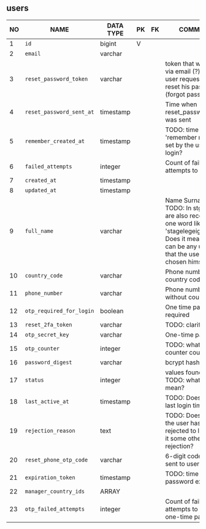 
users
----------------------------


NO | NAME | DATA TYPE | PK | FK | COMMENTS
---|------|-----------|----|----|-------------------
1|`id` | bigint | V |  | 
2|`email` | varchar |  |  | 
3|`reset_password_token` | varchar |  |  | token that was sent via email (?) when user requested to reset his password (forgot password)
4|`reset_password_sent_at` | timestamp |  |  | Time when reset_password_token was sent
5|`remember_created_at` | timestamp |  |  | TODO: time when 'remember me' was set by the user during login?
6|`failed_attempts` | integer |  |  | Count of failed attempts to log in
7|`created_at` | timestamp |  |  | 
8|`updated_at` | timestamp |  |  | 
9|`full_name` | varchar |  |  | Name Surname. TODO: In stg DB there are also records with one word like 'stagelegeightteen'. Does it mean that it can be any username that the user has chosen himself?
10|`country_code` | varchar |  |  | Phone number country code
11|`phone_number` | varchar |  |  | Phone number without country code
12|`otp_required_for_login` | boolean |  |  | One time password required
13|`reset_2fa_token` | varchar |  |  | TODO: clarify
14|`otp_secret_key` | varchar |  |  | One-time password
15|`otp_counter` | integer |  |  | TODO: what does this counter count?
16|`password_digest` | varchar |  |  | bcrypt hash
17|`status` | integer |  |  | values found: 0,1,2. TODO: what do they mean?
18|`last_active_at` | timestamp |  |  | TODO: Does it mean last login time?
19|`rejection_reason` | text |  |  | TODO: Does it mean the user has been rejected to log in, or is it some other kind of rejection?
20|`reset_phone_otp_code` | varchar |  |  | 6-digit code that is sent to user's phone
21|`expiration_token` | timestamp |  |  | TODO: time when password expires?
22|`manager_country_ids` | ARRAY |  |  | 
23|`otp_failed_attempts` | integer |  |  | Count of failed attempts to log in usin one-time passwords
